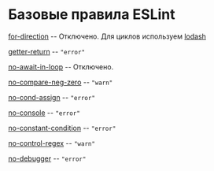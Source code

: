 # Базовые правила ESLint 
	
[for-direction](https://eslint.org/docs/rules/for-direction) -- Отключено. Для циклов используем [lodash](https://www.npmjs.com/package/lodash)

[getter-return](/docs/ru/rules/origin/getter-return.md) -- ```"error"```

[no-await-in-loop](https://eslint.org/docs/rules/no-await-in-loop) -- Отключено. 

[no-compare-neg-zero](/docs/ru/rules/origin/no-compare-neg-zero.md) -- ```"warn"```

[no-cond-assign](/docs/ru/rules/origin/no-cond-assign.md) -- ```"error"```

[no-console](/docs/ru/rules/origin/no-console.md) -- ```"error"```

[no-constant-condition](/docs/ru/rules/origin/no-constant-condition.md) -- ```"error"```

[no-control-regex](/docs/ru/rules/origin/no-control-regex.md) -- ```"warn"```

[no-debugger](/docs/ru/rules/origin/no-debugger.md) -- ```"error"```